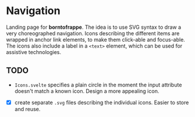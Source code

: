 # Navigation

Landing page for **borntofrappe**. The idea is to use SVG syntax to draw a very choreographed navigation. Icons describing the different items are wrapped in anchor link elements, to make them click-able and focus-able. The icons also include a label in a `<text>` element, which can be used for assistive technologies.

## TODO

- `Icons.svelte` specifies a plain circle in the moment the input attribute doesn't match a known icon. Design a more appealing icon.

- [x] create separate `.svg` files describing the individual icons. Easier to store and reuse.
